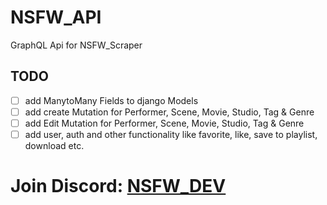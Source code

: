# NSFW_API
GraphQL Api for NSFW_Scraper

## TODO
- [ ] add ManytoMany Fields to django Models
- [ ] add create Mutation for Performer, Scene, Movie, Studio, Tag & Genre
- [ ] add Edit Mutation for Performer, Scene, Movie, Studio, Tag & Genre
- [ ] add user, auth and other functionality like favorite, like, save to playlist, download etc.

# Join Discord: [NSFW_DEV](https://discord.gg/7GgzeRAZ7P)
